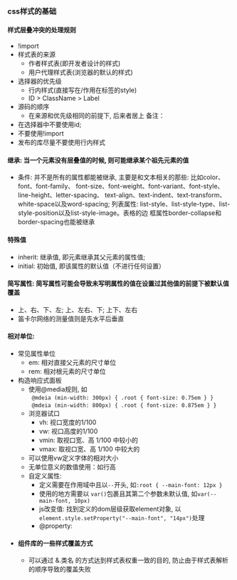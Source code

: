 ### css样式的基础
#### 样式层叠冲突的处理规则
  - !import
  - 样式表的来源
    - 作者样式表(即开发者设计的样式)
    - 用户代理样式表(浏览器的默认的样式)
  - 选择器的优先级
    - 行内样式(直接写在/作用在标签的style)
    - ID > ClassName > Label
  - 源码的顺序
    - 在来源和优先级相同的前提下, 后来者居上
备注：
  - 在选择器中不要使用id;
  - 不要使用!import
  - 发布的库尽量不要使用行内样式
#### 继承: 当一个元素没有层叠值的时候, 则可能继承某个祖先元素的值
  - 条件: 并不是所有的属性都能被继承, 主要是和文本相关的那些: 比如color、font、font-family、
    font-size、font-weight、font-variant、font-style、line-height、letter-spacing、 
    text-align、text-indent、text-transform、white-space以及word-spacing; 列表属性:
    list-style、list-style-type、list-style-position以及list-style-image。表格的边
    框属性border-collapse和border-spacing也能被继承
#### 特殊值
  - inherit: 继承值, 即元素继承其父元素的属性值;
  - initial: 初始值, 即该属性的默认值（不进行任何设置） 
#### 简写属性: 简写属性可能会导致未写明属性的值在设置过其他值的前提下被默认值覆盖
  - 上、右、下、左; 上、左右、下; 上下、左右
  - 笛卡尔网络的测量值则是先水平后垂直
#### 相对单位: 
- 常见属性单位
  - em: 相对直接父元素的尺寸单位
  - rem: 相对根元素的尺寸单位
- 构造响应式面板
  - 使用@media规则, 如  
    `` @mdeia (min-width: 300px) { .root { font-size: 0.75em } }``  
    `` @mdeia (min-width: 800px) { .root { font-size: 0.875em } }``
  - 浏览器试口
    - vh: 视口宽度的1/100
    - vw: 视口高度的1/100
    - vmin: 取视口宽、高 1/100 中较小的 
    - vmax: 取视口宽、高 1/100 中较大的
  - 可以使用vw定义字体的相对大小
  - 无单位意义的数值使用：如行高
  - 自定义属性: 
    - 定义需要在作用域中且以``--``开头, 如``:root { --main-font: 12px }``
    - 使用的地方需要以 ``var()``包裹且其第二个参数未默认值, 如``var(--main-font, 10px)``
    - js改变值: 找到定义的dom层级获取element对象, 以``element.style.setProperty("--main-font", "14px")``处理
    - @property: 
- #### 组件库的一些样式覆盖方式
    - 可以通过 &.类名 的方式达到样式表权重一致的目的, 防止由于样式表解析的顺序导致的覆盖失败


